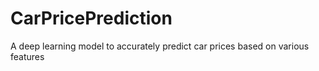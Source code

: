 # CarPricePrediction
A deep learning model to accurately predict car prices based on various features

